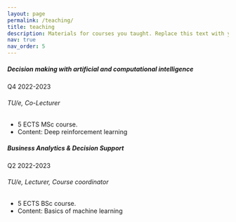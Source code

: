 ```yaml
---
layout: page
permalink: /teaching/
title: teaching
description: Materials for courses you taught. Replace this text with your description.
nav: true
nav_order: 5
---
```


<div class="card mt-3">
  <div class="p-3">
    <div class="row">
      <div class="col-sm-10">
        <h5 class="font-weight-bold">Decision making with artificial and computational intelligence</h5>
      </div>
      <div class="col-sm-2 text-left text-sm-right">
        <span class="badge font-weight-bold danger-color-dark text-uppercase align-middle">
            Q4 2022-2023
        </span>
      </div>
    </div>
    <h6 class="font-italic mt-2 mt-sm-0"> TU/e, Co-Lecturer</h6>
    <ul class="card-text font-weight-light list-group list-group-flush">
      <li class="list-group-item">5 ECTS MSc course.</li>
      <li class="list-group-item">Content: Deep reinforcement learning</li>
    </ul>
  </div>

  <div class="card mt-3">
  <div class="p-3">
    <div class="row">
      <div class="col-sm-10">
        <h5 class="font-weight-bold">Business Analytics & Decision Support</h5>
      </div>
      <div class="col-sm-2 text-left text-sm-right">
        <span class="badge font-weight-bold danger-color-dark text-uppercase align-middle">
            Q2 2022-2023
        </span>
      </div>
    </div>
    <h6 class="font-italic mt-2 mt-sm-0"> TU/e, Lecturer, Course coordinator</h6>
    <ul class="card-text font-weight-light list-group list-group-flush">
      <li class="list-group-item">5 ECTS BSc course.</li>
      <li class="list-group-item">Content: Basics of machine learning</li>
    </ul>
  </div>
